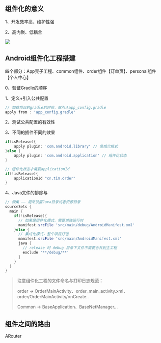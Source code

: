 ## 组件化的意义

1、开发效率高、维护性强

2、高内聚、低耦合

![](https://yqfile.alicdn.com/img_a0d81d6a6c254707004c4da2c17aa632.png)

## Android组件化工程搭建

四个部分：App壳子工程、common组件、order组件【订单页】、personal组件【个人中心】

0、验证Gradle的顺序

1、定义+引入公共配置

```groovy
// 加载项目的gradle的时候，就引入app_config.gradle
apply from : 'app_config.gradle'
```

2、测试公共配置的有效性

3、不同的插件不同的效果

```groovy
if(isRelease){
    apply plugin: 'com.android.library' // 集成化模式
}else {
    apply plugin: 'com.android.application' // 组件化状态
}

// 组件化状态才需要applicationId
if(!isRelease){
    applicationId "cn.tim.order"
}
```

4、Java文件的排除与

```groovy
// 源集 —— 用来设置Java目录或者资源目录
sourceSets {
  main {
    if(!isRelease){
      // 如果是组件化模式，需要单独运行时
      manifest.srcFile 'src/main/debug/AndroidManifest.xml'
    }else {
      // 集成化模式，整个项目打包
      manifest.srcFile 'src/main/AndroidManifest.xml'
      java {
        // release 时 debug 目录下文件不需要合并到主工程
        exclude '**/debug/**'
      }
    }
  }
}
```

> 注意组件化工程的文件命名与打印日志规范：
>
> order -> OrderMainActivity、order_main_activity.xml、order/OrderMainActivity/onCreate..
>
> Common -> BaseApplication、BaseNetManager...

## 组件之间的路由

ARouter